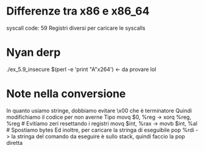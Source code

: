 # Differenze tra x86 e x86_64
syscall code: 59
Registri diversi per caricare le syscalls

# Nyan derp
./ex_5.9_insecure $(perl -e 'print "A"x264') <- da provare lol

# Note nella conversione
In quanto usiamo stringe, dobbiamo evitare \x00 che è terminatore
Quindi modifichiamo il codice per non averne
Tipo
movq $0, %reg -> xorq %reg, %reg  # Evitiamo zeri resettando i registri
movq $int, %rax -> movb $int, %al # Spostiamo bytes
Ed inoltre, per caricare la stringa di eseguibile
pop %rdi -> la stringa del comando da eseguire è sullo stack, quindi faccio la pop diretta
